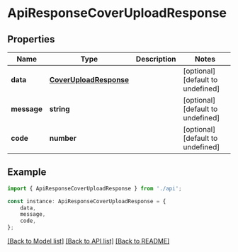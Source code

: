 # ApiResponseCoverUploadResponse


## Properties

Name | Type | Description | Notes
------------ | ------------- | ------------- | -------------
**data** | [**CoverUploadResponse**](CoverUploadResponse.md) |  | [optional] [default to undefined]
**message** | **string** |  | [optional] [default to undefined]
**code** | **number** |  | [optional] [default to undefined]

## Example

```typescript
import { ApiResponseCoverUploadResponse } from './api';

const instance: ApiResponseCoverUploadResponse = {
    data,
    message,
    code,
};
```

[[Back to Model list]](../README.md#documentation-for-models) [[Back to API list]](../README.md#documentation-for-api-endpoints) [[Back to README]](../README.md)
